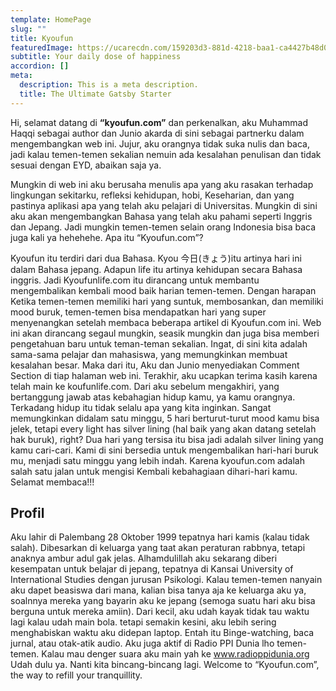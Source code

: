 ```yaml
---
template: HomePage
slug: ""
title: Kyoufun
featuredImage: https://ucarecdn.com/159203d3-881d-4218-baa1-ca4427b48d0d/
subtitle: Your daily dose of happiness
accordion: []
meta:
  description: This is a meta description.
  title: The Ultimate Gatsby Starter
---
```

Hi, selamat datang di **“kyoufun.com”** dan perkenalkan, aku Muhammad Haqqi sebagai author dan Junio akarda di sini sebagai partnerku dalam mengembangkan web ini. Jujur, aku orangnya tidak suka nulis dan baca, jadi kalau temen-temen sekalian nemuin ada kesalahan penulisan dan tidak sesuai dengan EYD, abaikan saja ya. 


Mungkin di web ini aku berusaha menulis apa yang aku rasakan terhadap lingkungan sekitarku, refleksi kehidupan, hobi, Keseharian, dan yang pastinya aplikasi apa yang telah aku pelajari di Universitas. Mungkin di sini aku akan mengembangkan Bahasa yang telah aku pahami seperti Inggris dan Jepang. Jadi mungkin temen-temen selain orang Indonesia bisa baca juga kali ya hehehehe.
Apa itu “Kyoufun.com”?


Kyoufun itu terdiri dari dua Bahasa. Kyou 今日(きょう)itu artinya hari ini dalam Bahasa jepang. Adapun life itu artinya kehidupan secara Bahasa inggris. Jadi Kyoufunlife.com itu dirancang untuk membantu mengembalikan kembali mood baik harian temen-temen. Dengan harapan Ketika temen-temen memiliki hari yang suntuk, membosankan, dan memiliki mood buruk, temen-temen bisa mendapatkan hari yang super menyenangkan setelah membaca beberapa artikel di Kyoufun.com ini. Web ini akan dirancang segaul mungkin, seasik mungkin dan juga bisa memberi pengetahuan baru untuk teman-teman sekalian. 
Ingat, di sini kita adalah sama-sama pelajar dan mahasiswa, yang memungkinkan membuat kesalahan besar. Maka dari itu, Aku dan Junio menyediakan Comment Section di tiap halaman web ini. 
Terakhir, aku ucapkan terima kasih karena telah main ke koufunlife.com. Dari aku sebelum mengakhiri, yang bertanggung jawab atas kebahagian hidup kamu, ya kamu orangnya. Terkadang hidup itu tidak selalu apa yang kita inginkan. Sangat memungkinkan didalam satu minggu, 5 hari berturut-turut mood kamu bisa jelek, tetapi every light has silver lining (hal baik yang akan datang setelah hak buruk), right? Dua hari yang tersisa itu bisa jadi adalah silver lining yang kamu cari-cari. Kami di sini bersedia untuk mengembalikan hari-hari buruk mu, menjadi satu minggu yang lebih indah. Karena kyoufun.com adalah salah satu jalan untuk mengisi Kembali kebahagiaan dihari-hari kamu. Selamat membaca!!!


## **Profil**


Aku lahir di Palembang 28 Oktober 1999 tepatnya hari kamis (kalau tidak salah). Dibesarkan di keluarga yang taat akan peraturan rabbnya, tetapi anaknya ambur adul gak jelas. Alhamdulillah aku sekarang diberi kesempatan untuk belajar di jepang, tepatnya di Kansai University of International Studies dengan jurusan Psikologi. Kalau temen-temen nanyain aku dapet beasiswa dari mana, kalian bisa tanya aja ke keluarga aku ya, soalnnya mereka yang bayarin aku ke jepang (semoga suatu hari aku bisa berguna untuk mereka amiin). Dari kecil, aku udah kayak tidak tau waktu lagi kalau udah main bola. tetapi semakin kesini, aku lebih sering menghabiskan waktu aku didepan laptop. Entah itu Binge-watching, baca jurnal, atau otak-atik audio. Aku juga aktif di Radio PPI Dunia lho temen-temen. Kalau mau denger suara aku main yah ke www.radioppidunia.org Udah dulu ya. Nanti kita bincang-bincang lagi. Welcome to “Kyoufun.com”, the way to refill your tranquillity.